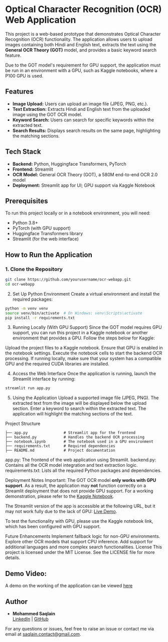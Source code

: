 # Optical Character Recognition (OCR) Web Application

This project is a web-based prototype that demonstrates Optical Character Recognition (OCR) functionality. The application allows users to upload images containing both Hindi and English text, extracts the text using the **General OCR Theory (GOT)** model, and provides a basic keyword search feature. 

Due to the GOT model's requirement for GPU support, the application must be run in an environment with a GPU, such as Kaggle notebooks, where a P100 GPU is used.

## Features

- **Image Upload:** Users can upload an image file (JPEG, PNG, etc.).
- **Text Extraction:** Extracts Hindi and English text from the uploaded image using the GOT OCR model.
- **Keyword Search:** Users can search for specific keywords within the extracted text.
- **Search Results:** Displays search results on the same page, highlighting the matching sections.

## Tech Stack

- **Backend:** Python, Huggingface Transformers, PyTorch
- **Frontend:** Streamlit
- **OCR Model:** General OCR Theory (GOT), a 580M end-to-end OCR 2.0 model
- **Deployment:** Streamlit app for UI; GPU support via Kaggle Notebook

## Prerequisites

To run this project locally or in a notebook environment, you will need:

- Python 3.8+
- PyTorch (with GPU support)
- Huggingface Transformers library
- Streamlit (for the web interface)

## How to Run the Application

### 1. Clone the Repository

```bash
git clone https://github.com/yourusername/ocr-webapp.git
cd ocr-webapp
```
2. Set Up Python Environment
Create a virtual environment and install the required packages:

```bash
python -m venv venv
source venv/bin/activate  # On Windows: venv\Scripts\activate
pip install -r requirements.txt
```
3. Running Locally (With GPU Support)
Since the GOT model requires GPU support, you can run this project in a Kaggle notebook or another environment that provides a GPU. Follow the steps below for Kaggle:

Upload the project files to a Kaggle notebook.
Ensure that GPU is enabled in the notebook settings.
Execute the notebook cells to start the backend OCR processing.
If running locally, make sure that your system has a compatible GPU and the required CUDA libraries are installed.

4. Access the Web Interface
Once the application is running, launch the Streamlit interface by running:

```bash
streamlit run app.py
```

5. Using the Application
Upload a supported image file (JPEG, PNG).
The extracted text from the image will be displayed below the upload section.
Enter a keyword to search within the extracted text.
The application will highlight the matching sections of the text.

Project Structure
```plaintext
├── app.py                # Streamlit app for the frontend
├── backend.py            # Handles the backend OCR processing
├── notebook.ipynb        # The notebook used in a GPU environment
├── requirements.txt      # Required dependencies
├── README.md             # Project documentation
```

app.py: The frontend of the web application using Streamlit.
backend.py: Contains all the OCR model integration and text extraction logic.
requirements.txt: Lists all the required Python packages and dependencies.

Deployment Notes
Important: The GOT OCR model **only works with GPU support**. As a result, the application may **not** function correctly on a Streamlit deployment that does not provide GPU support. For a working demonstration, please refer to the [Kaggle Notebook](https://www.kaggle.com/code/saqlain22/notebookeb74771db9).

The Streamlit version of the app is accessible at the following URL, but it may not work fully due to the lack of GPU: [Live Demo](https://ocr-webapp.streamlit.app/).

To test the functionality with GPU, please use the Kaggle notebook link, which has been configured with GPU support.

Future Enhancements
Implement fallback logic for non-GPU environments.
Explore other OCR models that support CPU inference.
Add support for additional languages and more complex search functionalities.
License
This project is licensed under the MIT License. See the LICENSE file for more details.

## Demo Video:
A demo on the working of the application can be viewed [here](https://drive.google.com/file/d/1UmCSfSBN_Xy7Wr8fC9rRBaDyEfWo6VyH/view?usp=sharing)

## Author

- **Mohammed Saqlain**  
  [LinkedIn](https://www.linkedin.com/in/saqlain2204) | [GitHub](https://github.com/saqlain2204)

For any questions or issues, feel free to raise an issue or contact me via email at saqlain.contact@gmail.com.
